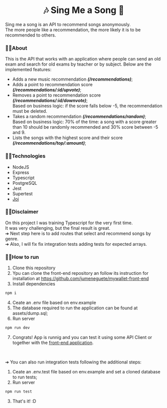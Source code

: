 <h1 align="center">🎶 Sing Me a Song 🎵</h1>

Sing me a song is an API to recommend songs anonymously.<br>
The more people like a recommendation, the more likely it is to be recommended to others. 


### 🔹🔹About

This is the API that works with an application where people can send an old exam and search for old exams by teacher or by subject. Below are the implemented features:

- Adds a new music recommendation ***(/recommendations)***;
- Adds a point to recommendation score ***(/recommendations/:id/upvote)***;
- Removes a point to recommendation score ***(/recommendations/:id/downvote)***; <br>
  Based on business logic: if the score falls below -5, the recommendation must be deleted.
- Takes a random recommendation ***(/recommendations/random)***; <br>
  Based on business logic: 70% of the time: a song with a score greater than 10 should be randomly recommended and 30% score between -5 and 9.
- Lists the songs with the highest score and their score ***(/recommendations/top/:amount)***;


### 🔹🔹Technologies
- NodeJS
- Express
- Typescript
- PostgreSQL
- Jest
- Supertest
- <a href="https://www.npmjs.com/package/joi" target="_blank">Joi</a>


### 🔹🔹Disclaimer

On this project I was training Typescript for the very first time. <br>
It was very challenging, but the final result is great. <br>
➔ Next step here is to add routes that select and recommend songs by genre. <br>
➔ Also, I will fix fix integration tests adding tests for expected arrays. <br>

### 🔹🔹How to run

1. Clone this repository
2. Ypu can clone the front-end repository an follow its instruction for installation at https://github.com/jumeneguete/mywallet-front-end
3. Install dependencies
```bash
npm i
```
4. Ceate an .env file based on env.example
5. The database required to run the application can be found at assets/dump.sql;
6. Run server
```bash
npm run dev
```
7. Congrats! App is runnig and you can test it using some API Client or together with the <a href="https://github.com/jumeneguete/mywallet-front-end" target="_blank">front-end application</a>.

<br>

➔  You can also run integration tests following the additional steps:

1. Ceate an .env.test file based on env.example and set a cloned database to run tests;
2. Run server
```bash
npm run test
```
3. That's it! :D
